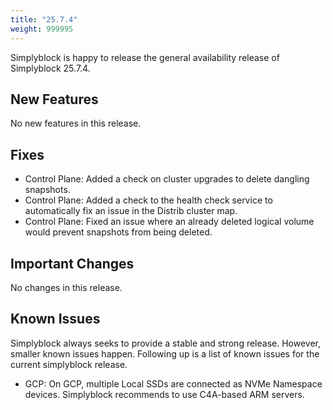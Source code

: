 ```yaml
---
title: "25.7.4"
weight: 999995
---
```


Simplyblock is happy to release the general availability release of Simplyblock 25.7.4.

## New Features

No new features in this release.

## Fixes

- Control Plane: Added a check on cluster upgrades to delete dangling snapshots. 
- Control Plane: Added a check to the health check service to automatically fix an issue in the Distrib cluster map.
- Control Plane: Fixed an issue where an already deleted logical volume would prevent snapshots from being deleted.

## Important Changes

No changes in this release.

## Known Issues

Simplyblock always seeks to provide a stable and strong release. However, smaller known issues happen. Following up is
a list of known issues for the current simplyblock release.

- GCP: On GCP, multiple Local SSDs are connected as NVMe Namespace devices. Simplyblock recommends to use C4A-based ARM servers.
